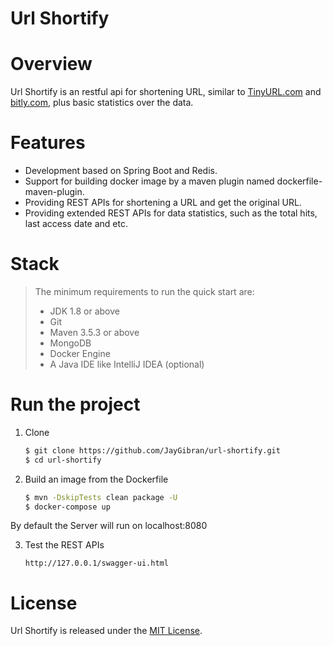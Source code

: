 # Url Shortify

# Overview
Url Shortify is an restful api for shortening URL,
similar to [TinyURL.com][tinyurl] and [bitly.com][bitly], plus basic statistics over the data.

# Features
- Development based on Spring Boot and Redis.
- Support for building docker image by a maven plugin named dockerfile-maven-plugin.
- Providing REST APIs for shortening a URL and get the original URL.
- Providing extended REST APIs for data statistics, such as the total hits, last access date and etc.

# Stack
  >  The minimum requirements to run the quick start are: 
  >  * JDK 1.8 or above
  >  * Git
  >  * Maven 3.5.3 or above
  >  * MongoDB
  >  * Docker Engine
  >  * A Java IDE like IntelliJ IDEA (optional)
 
 # Run the project
  1. Clone
     ```bash
     $ git clone https://github.com/JayGibran/url-shortify.git
     $ cd url-shortify
     ```
     
  2. Build an image from the Dockerfile
     ```bash
     $ mvn -DskipTests clean package -U
     $ docker-compose up
     ```
   By default the Server will run on localhost:8080
  
  3. Test the REST APIs
     ```
     http://127.0.0.1/swagger-ui.html
     ```


# License
Url Shortify is released under the [MIT License](https://github.com/JayGibran/url-shortify/blob/master/LICENSE).

[tinyurl]:https://tinyurl.com/
[bitly]:https://bitly.com